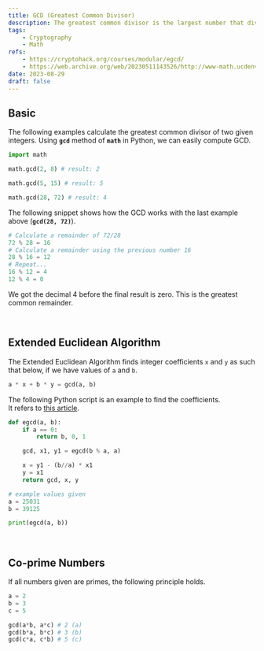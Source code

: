 ```yaml
---
title: GCD (Greatest Common Divisor)
description: The greatest common divisor is the largest number that divide two integers without a remainder. The Euclidean Algorithm is commonly used for computing GCD.
tags:
    - Cryptography
    - Math
refs:
    - https://cryptohack.org/courses/modular/egcd/
    - https://web.archive.org/web/20230511143526/http://www-math.ucdenver.edu/~wcherowi/courses/m5410/exeucalg.html
date: 2023-08-29
draft: false
---
```


## Basic

The following examples calculate the greatest common divisor of two given integers. Using **`gcd`** method of **`math`** in Python, we can easily compute GCD.

```python
import math

math.gcd(2, 8) # result: 2

math.gcd(5, 15) # result: 5

math.gcd(28, 72) # result: 4
```

The following snippet shows how the GCD works with the last example above (**`gcd(28, 72)`**).

```python
# Calculate a remainder of 72/28
72 % 28 = 16
# Calculate a remainder using the previous number 16
28 % 16 = 12
# Repeat...
16 % 12 = 4
12 % 4 = 0
```

We got the decimal 4 before the final result is zero. This is the greatest common remainder.

<br />

## Extended Euclidean Algorithm

The Extended Euclidean Algorithm finds integer coefficients `x` and `y` as such that below, if we have values of `a` and `b`.

```python
a * x + b * y = gcd(a, b)
```

The following Python script is an example to find the coefficients.  
It refers to [this article](https://www.geeksforgeeks.org/euclidean-algorithms-basic-and-extended/).

```python
def egcd(a, b):
    if a == 0:
        return b, 0, 1

    gcd, x1, y1 = egcd(b % a, a)

    x = y1 - (b//a) * x1
    y = x1
    return gcd, x, y

# example values given
a = 25031
b = 39125

print(egcd(a, b))
```

<br />

## Co-prime Numbers

If all numbers given are primes, the following principle holds.

```python
a = 2
b = 3
c = 5

gcd(a*b, a*c) # 2 (a)
gcd(b*a, b*c) # 3 (b)
gcd(c*a, c*b) # 5 (c)
```
